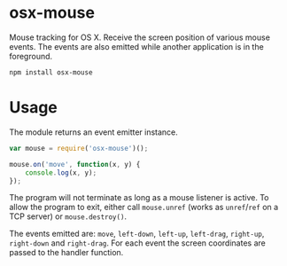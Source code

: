 # osx-mouse

Mouse tracking for OS X. Receive the screen position of various mouse events. The events are also emitted while another application is in the foreground.

	npm install osx-mouse

# Usage

The module returns an event emitter instance.

```javascript
var mouse = require('osx-mouse')();

mouse.on('move', function(x, y) {
	console.log(x, y);
});
```

The program will not terminate as long as a mouse listener is active. To allow the program to exit, either call `mouse.unref` (works as `unref`/`ref` on a TCP server) or `mouse.destroy()`.

The events emitted are: `move`, `left-down`, `left-up`, `left-drag`, `right-up`, `right-down` and `right-drag`. For each event the screen coordinates are passed to the handler function.
